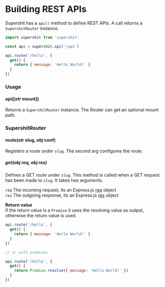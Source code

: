 Building REST APIs
==================

Supershit has a `api()` method to define REST APIs. A call returns a `SupershitRouter` instance.

```js
import supershit from 'supershit'

const api = supershit.api('/api')

api.route('/hello', {
  get() {
    return { message: 'Hello World!' }
  }
})
```

### Usage

#### api([*str* mount])

Returns a `SupershitRouter` instance. The Router can get an optional mount path.


### SupershitRouter

#### route(*str* slug, *obj* conf)

Registers a route under `slug`. The second arg configures the route.

##### get(*obj* req, *obj* res)

Defines a GET route under `slug`. This method is called when a GET request has been made to `slug`. It takes two arguments.

`req` The incoming request, its an Express.js [req](http://expressjs.com/en/4x/api.html#req) object  
`res` The outgoing response, its an Express.js [res](http://expressjs.com/en/4x/api.html#res) object  

**Return value**  
If the return value is a `Promise` it uses the resolving value as output,
otherwise the return value is used.

```js
api.route('/hello', {
  get() {
    return { message: 'Hello World!' }
  }
})

// or with promises

api.route('/hello', {
  get() {
    return Promise.resolve({ message: 'Hello World!' })
  }
})
```
